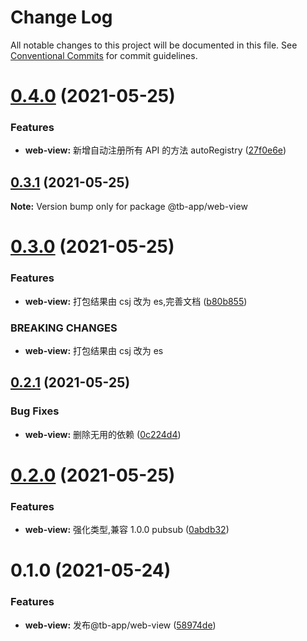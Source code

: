 # Change Log

All notable changes to this project will be documented in this file.
See [Conventional Commits](https://conventionalcommits.org) for commit guidelines.

# [0.4.0](https://github.com/noshower/tb-app/compare/@tb-app/web-view@0.3.1...@tb-app/web-view@0.4.0) (2021-05-25)

### Features

- **web-view:** 新增自动注册所有 API 的方法 autoRegistry ([27f0e6e](https://github.com/noshower/tb-app/commit/27f0e6ed8a5a1f88308fee396ee60597e90ea76a))

## [0.3.1](https://github.com/noshower/tb-app/compare/@tb-app/web-view@0.3.0...@tb-app/web-view@0.3.1) (2021-05-25)

**Note:** Version bump only for package @tb-app/web-view

# [0.3.0](https://github.com/noshower/tb-app/compare/@tb-app/web-view@0.2.1...@tb-app/web-view@0.3.0) (2021-05-25)

### Features

- **web-view:** 打包结果由 csj 改为 es,完善文档 ([b80b855](https://github.com/noshower/tb-app/commit/b80b8553f7e9243e813e09c19577dcb70e4e47de))

### BREAKING CHANGES

- **web-view:** 打包结果由 csj 改为 es

## [0.2.1](https://github.com/noshower/tb-app/compare/@tb-app/web-view@0.2.0...@tb-app/web-view@0.2.1) (2021-05-25)

### Bug Fixes

- **web-view:** 删除无用的依赖 ([0c224d4](https://github.com/noshower/tb-app/commit/0c224d458f88160a0c70187e78af95584d67bce4))

# [0.2.0](https://github.com/noshower/tb-app/compare/@tb-app/web-view@0.1.0...@tb-app/web-view@0.2.0) (2021-05-25)

### Features

- **web-view:** 强化类型,兼容 1.0.0 pubsub ([0abdb32](https://github.com/noshower/tb-app/commit/0abdb323a975c88fdc08fefc806341726d26d164))

# 0.1.0 (2021-05-24)

### Features

- **web-view:** 发布@tb-app/web-view ([58974de](https://github.com/noshower/tb-app/commit/58974de6cb5631d5f6847f60445722b1081efb61))
